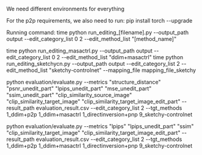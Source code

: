 We need different environments for everything

For the p2p requirements, we also need to run:
pip install torch --upgrade

Running command:
time python run_editing_[filename].py         --output_path output         --edit_category_list 0 2         --edit_method_list "[method_name]"

time python run_editing_masactrl.py         --output_path output         --edit_category_list 0 2         --edit_method_list "ddim+masactrl"
time python run_editing_sketchycn.py         --output_path output         --edit_category_list 2         --edit_method_list "sketchy-controlnet"        --mapping_file mapping_file_sketchy

python evaluation/evaluate.py --metrics "structure_distance" "psnr_unedit_part" "lpips_unedit_part" "mse_unedit_part" "ssim_unedit_part" "clip_similarity_source_image" "clip_similarity_target_image" "clip_similarity_target_image_edit_part" --result_path evaluation_result.csv --edit_category_list 2 --tgt_methods 1_ddim+p2p 1_ddim+masactrl 1_directinversion+pnp 9_sketchy-controlnet

python evaluation/evaluate.py --metrics "lpips" "lpips_unedit_part" "ssim" "clip_similarity_target_image" "clip_similarity_target_image_edit_part" --result_path evaluation_result.csv --edit_category_list 2 --tgt_methods 1_ddim+p2p 1_ddim+masactrl 1_directinversion+pnp 9_sketchy-controlnet
